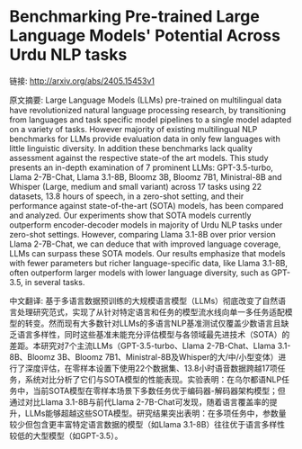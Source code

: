 # Benchmarking Pre-trained Large Language Models' Potential Across Urdu NLP tasks

链接: http://arxiv.org/abs/2405.15453v1

原文摘要:
Large Language Models (LLMs) pre-trained on multilingual data have
revolutionized natural language processing research, by transitioning from
languages and task specific model pipelines to a single model adapted on a
variety of tasks. However majority of existing multilingual NLP benchmarks for
LLMs provide evaluation data in only few languages with little linguistic
diversity. In addition these benchmarks lack quality assessment against the
respective state-of the art models. This study presents an in-depth examination
of 7 prominent LLMs: GPT-3.5-turbo, Llama 2-7B-Chat, Llama 3.1-8B, Bloomz 3B,
Bloomz 7B1, Ministral-8B and Whisper (Large, medium and small variant) across
17 tasks using 22 datasets, 13.8 hours of speech, in a zero-shot setting, and
their performance against state-of-the-art (SOTA) models, has been compared and
analyzed. Our experiments show that SOTA models currently outperform
encoder-decoder models in majority of Urdu NLP tasks under zero-shot settings.
However, comparing Llama 3.1-8B over prior version Llama 2-7B-Chat, we can
deduce that with improved language coverage, LLMs can surpass these SOTA
models. Our results emphasize that models with fewer parameters but richer
language-specific data, like Llama 3.1-8B, often outperform larger models with
lower language diversity, such as GPT-3.5, in several tasks.

中文翻译:
基于多语言数据预训练的大规模语言模型（LLMs）彻底改变了自然语言处理研究范式，实现了从针对特定语言和任务的模型流水线向单一多任务适配模型的转变。然而现有大多数针对LLMs的多语言NLP基准测试仅覆盖少数语言且缺乏语言多样性，同时这些基准未能充分评估模型与各领域最先进技术（SOTA）的差距。本研究对7个主流LLMs（GPT-3.5-turbo、Llama 2-7B-Chat、Llama 3.1-8B、Bloomz 3B、Bloomz 7B1、Ministral-8B及Whisper的大/中/小型变体）进行了深度评估，在零样本设置下使用22个数据集、13.8小时语音数据跨越17项任务，系统对比分析了它们与SOTA模型的性能表现。实验表明：在乌尔都语NLP任务中，当前SOTA模型在零样本场景下多数任务优于编码器-解码器架构模型；但通过对比Llama 3.1-8B与前代Llama 2-7B-Chat可发现，随着语言覆盖率的提升，LLMs能够超越这些SOTA模型。研究结果突出表明：在多项任务中，参数量较少但包含更丰富特定语言数据的模型（如Llama 3.1-8B）往往优于语言多样性较低的大型模型（如GPT-3.5）。
